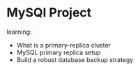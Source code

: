 # MySQl Project

learning:

- What is a primary-replica cluster
- MySQL primary replica setup
- Build a robust database backup strategy
